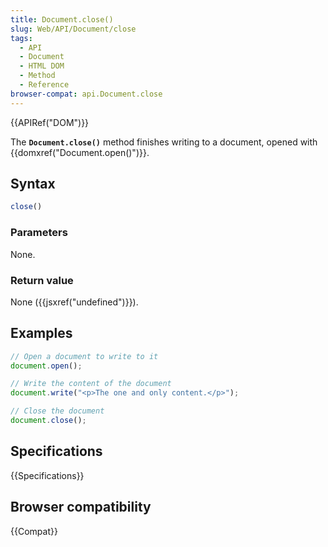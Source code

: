 ```yaml
---
title: Document.close()
slug: Web/API/Document/close
tags:
  - API
  - Document
  - HTML DOM
  - Method
  - Reference
browser-compat: api.Document.close
---
```

{{APIRef("DOM")}}

The **`Document.close()`** method finishes writing to a
document, opened with {{domxref("Document.open()")}}.

## Syntax

```js
close()
```

### Parameters

None.

### Return value

None ({{jsxref("undefined")}}).

## Examples

```js
// Open a document to write to it
document.open();

// Write the content of the document
document.write("<p>The one and only content.</p>");

// Close the document
document.close();
```

## Specifications

{{Specifications}}

## Browser compatibility

{{Compat}}
